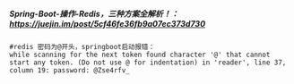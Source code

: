 ##### Spring-Boot-操作-Redis，三种方案全解析！：https://juejin.im/post/5cf46fe36fb9a07ec373d730



```shell
#redis 密码为@开头，springboot启动报错：
while scanning for the next token found character '@' that cannot start any token. (Do not use @ for indentation) in 'reader', line 37, column 19: password: @Zse4rfv_
```

